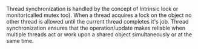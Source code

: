 Thread synchronization is handled by the concept of Intrinsic lock or monitor(called mutex too). When a thread acquires a lock on the object no other thread is allowed until the current thread completes it's job.
Thread synchronization ensures that the operation/update makes reliable when multiple threads act or work upon a shared object simultaneously or at the same time.
